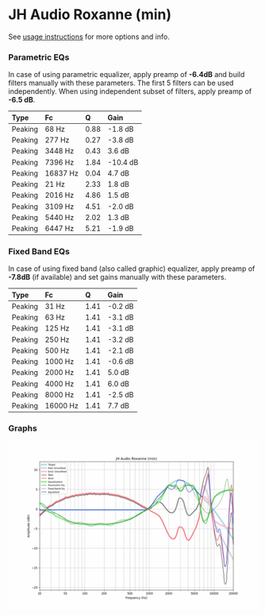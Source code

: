 # JH Audio Roxanne (min)
See [usage instructions](https://github.com/jaakkopasanen/AutoEq#usage) for more options and info.

### Parametric EQs
In case of using parametric equalizer, apply preamp of **-6.4dB** and build filters manually
with these parameters. The first 5 filters can be used independently.
When using independent subset of filters, apply preamp of **-6.5 dB**.

| Type    | Fc       |    Q | Gain     |
|:--------|:---------|:-----|:---------|
| Peaking | 68 Hz    | 0.88 | -1.8 dB  |
| Peaking | 277 Hz   | 0.27 | -3.8 dB  |
| Peaking | 3448 Hz  | 0.43 | 3.6 dB   |
| Peaking | 7396 Hz  | 1.84 | -10.4 dB |
| Peaking | 16837 Hz | 0.04 | 4.7 dB   |
| Peaking | 21 Hz    | 2.33 | 1.8 dB   |
| Peaking | 2016 Hz  | 4.86 | 1.5 dB   |
| Peaking | 3109 Hz  | 4.51 | -2.0 dB  |
| Peaking | 5440 Hz  | 2.02 | 1.3 dB   |
| Peaking | 6447 Hz  | 5.21 | -1.9 dB  |

### Fixed Band EQs
In case of using fixed band (also called graphic) equalizer, apply preamp of **-7.8dB**
(if available) and set gains manually with these parameters.

| Type    | Fc       |    Q | Gain    |
|:--------|:---------|:-----|:--------|
| Peaking | 31 Hz    | 1.41 | -0.2 dB |
| Peaking | 63 Hz    | 1.41 | -3.1 dB |
| Peaking | 125 Hz   | 1.41 | -3.1 dB |
| Peaking | 250 Hz   | 1.41 | -3.2 dB |
| Peaking | 500 Hz   | 1.41 | -2.1 dB |
| Peaking | 1000 Hz  | 1.41 | -0.6 dB |
| Peaking | 2000 Hz  | 1.41 | 5.0 dB  |
| Peaking | 4000 Hz  | 1.41 | 6.0 dB  |
| Peaking | 8000 Hz  | 1.41 | -2.5 dB |
| Peaking | 16000 Hz | 1.41 | 7.7 dB  |

### Graphs
![](./JH%20Audio%20Roxanne%20(min).png)